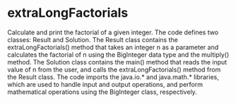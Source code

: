 # extraLongFactorials
Calculate and print the factorial of a given integer.
The code defines two classes: Result and Solution. The Result class contains the extraLongFactorials() method that takes an integer n as a parameter and calculates the factorial of n using the BigInteger data type and the multiply() method. The Solution class contains the main() method that reads the input value of n from the user, and calls the extraLongFactorials() method from the Result class.
The code imports the java.io.* and java.math.* libraries, which are used to handle input and output operations, and perform mathematical operations using the BigInteger class, respectively.
